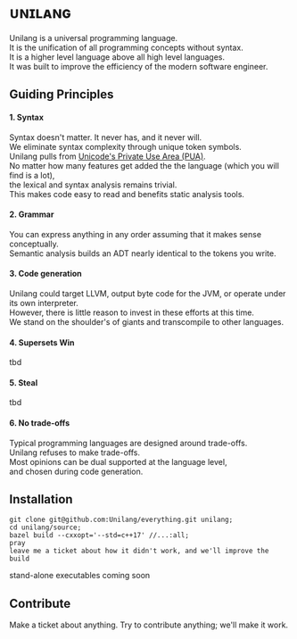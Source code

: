 # ᴜɴɪʟᴀɴɢ
Unilang is a universal programming language.  
It is the unification of all programming concepts without syntax.  
It is a higher level language above all high level languages.   
It was built to improve the efficiency of the modern software engineer.    

## Guiding Principles

#### 1.  Syntax
Syntax doesn't matter.  It never has, and it never will.    
We eliminate syntax complexity through unique token symbols.  
Unilang pulls from [Unicode's Private Use Area (PUA)][1].  
No matter how many features get added the the language (which you will find is a lot),  
the lexical and syntax analysis remains trivial.  
This makes code easy to read and benefits static analysis tools.  

#### 2. Grammar
You can express anything in any order assuming that it makes sense conceptually.  
Semantic analysis builds an ADT nearly identical to the tokens you write.

#### 3. Code generation
Unilang could target LLVM, output byte code for the JVM, or operate under its own interpreter.  
However, there is little reason to invest in these efforts at this time.  
We stand on the shoulder's of giants and transcompile to other languages.

#### 4. Supersets Win
tbd

#### 5. Steal
tbd

#### 6. No trade-offs
Typical programming languages are designed around trade-offs.  
Unilang refuses to make trade-offs.   
Most opinions can be dual supported at the language level,  
and chosen during code generation.

## Installation
```
git clone git@github.com:Unilang/everything.git unilang;
cd unilang/source;
bazel build --cxxopt='--std=c++17' //...:all;
pray
leave me a ticket about how it didn't work, and we'll improve the build
```
stand-alone executables coming soon

[1]: https://en.wikipedia.org/wiki/Private_Use_Areas

## Contribute
Make a ticket about anything.  Try to contribute anything; we'll make it work.  

